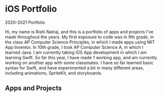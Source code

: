 # iOS Portfolio
2020-2021 Portfolio

Hi, my name is Rishi Natraj, and this is a portfolio of apps and projects I've made throughout the years. My first exposure to code was in 9th grade, in the class AP Computer Science Principles, in which I made apps using MIT App Inventor. In 10th grade, I took AP Computer Science A, in which I learned Java. I am currently taking iOS App development in which I am learning Swift. So far this year, I have made 1 working app, and am currently working on another app with some classmates. I have so far learned basic syntax for Swift, and have experimented a bit in many different areas, including animations, SpriteKit, and storyboards.

## Apps and Projects
